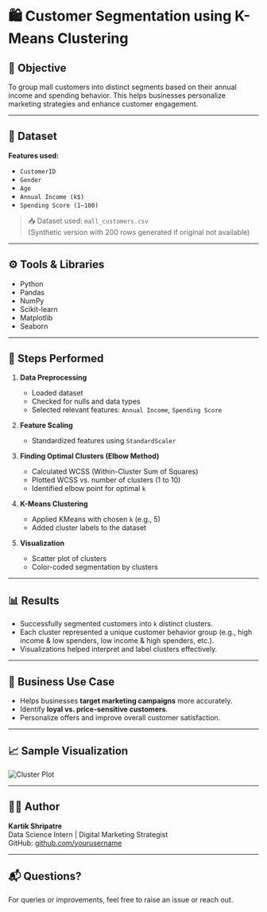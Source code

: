# 🛍️ Customer Segmentation using K-Means Clustering

## 📌 Objective

To group mall customers into distinct segments based on their annual income and spending behavior. This helps businesses personalize marketing strategies and enhance customer engagement.

---

## 📂 Dataset

**Features used:**
- `CustomerID`
- `Gender`
- `Age`
- `Annual Income (k$)`
- `Spending Score (1–100)`

> 📥 Dataset used: `mall_customers.csv`  
> (Synthetic version with 200 rows generated if original not available)

---

## ⚙️ Tools & Libraries

- Python
- Pandas
- NumPy
- Scikit-learn
- Matplotlib
- Seaborn

---

## 🧪 Steps Performed

1. **Data Preprocessing**
   - Loaded dataset
   - Checked for nulls and data types
   - Selected relevant features: `Annual Income`, `Spending Score`

2. **Feature Scaling**
   - Standardized features using `StandardScaler`

3. **Finding Optimal Clusters (Elbow Method)**
   - Calculated WCSS (Within-Cluster Sum of Squares)
   - Plotted WCSS vs. number of clusters (1 to 10)
   - Identified elbow point for optimal `k`

4. **K-Means Clustering**
   - Applied KMeans with chosen `k` (e.g., 5)
   - Added cluster labels to the dataset

5. **Visualization**
   - Scatter plot of clusters
   - Color-coded segmentation by clusters

---

## 📊 Results

- Successfully segmented customers into `k` distinct clusters.
- Each cluster represented a unique customer behavior group (e.g., high income & low spenders, low income & high spenders, etc.).
- Visualizations helped interpret and label clusters effectively.

---

## 🧠 Business Use Case

- Helps businesses **target marketing campaigns** more accurately.
- Identify **loyal vs. price-sensitive customers**.
- Personalize offers and improve overall customer satisfaction.

---

## 📈 Sample Visualization

![Cluster Plot](https://upload.wikimedia.org/wikipedia/commons/thumb/e/ea/K-means_convergence.gif/480px-K-means_convergence.gif)

---

## 🧑‍💻 Author

**Kartik Shripatre**  
Data Science Intern | Digital Marketing Strategist  
GitHub: [github.com/yourusername](https://github.com/kartik-in-cell)

---

## 📬 Questions?

For queries or improvements, feel free to raise an issue or reach out.

